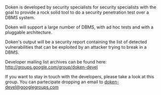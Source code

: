 Doken is developed by security specialists for security specialists with the goal to provide a rock solid tool to do a security penetration test over a DBMS system.

Doken will support a large number of DBMS, with ad hoc tests and with a pluggable architecture.

Doken's output will be a security report containing the list of detected vulnerabilities that can be exploited by an attacker trying to break in a DBMS.

Developer mailing list archives can be found here: http://groups.google.com/group/doken-devel

If you want to stay in touch with the developers, please take a look at this group. You can partecipate dropping an email to doken-devel@googlegroups.com